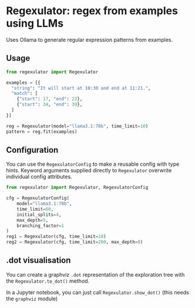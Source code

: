 # Regexulator: regex from examples using LLMs
Uses Ollama to generate regular expression patterns from examples.

## Usage 
```python
from regexulator import Regexulator

examples = [{
  "string": "It will start at 10:30 and end at 11:21.",
  "match": [
    {"start": 17, "end": 22},
    {"start": 34, "end": 39},
  ]
}]

reg = Regexulator(model="llama3.1:70b", time_limit=10)
pattern = reg.fit(examples)
```


## Configuration
You can use the `RegexulatorConfig` to make a reusable config with type hints. Keyword arguments supplied directly to `Regexulator` overwrite individual config attributes.
```python
from regexulator import Regexulator, RegexulatorConfig

cfg = RegexulatorConfig(
    model="llama3.1:70b",
    time_limit=60,
    initial_splits=4,
    max_depth=5,
    branching_factor=1
)
reg1 = Regexulator(cfg, time_limit=10)
reg2 = Regexulator(cfg, time_limit=200, max_depth=8)
```

## .dot visualisation
You can create a graphviz `.dot`  representation of the exploration tree with the `Regexulator.to_dot()` method.

In a Jupyter notebook, you can just call `Regexulator.show_dot()` (this needs the `graphviz` module)